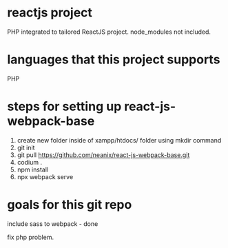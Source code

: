 # reactjs project
PHP integrated to tailored ReactJS project.
node_modules not included.

# languages that this project supports
PHP

# steps for setting up react-js-webpack-base
1. create new folder inside of xampp/htdocs/ folder using mkdir command
2. git init
3. git pull https://github.com/neanix/react-js-webpack-base.git
4. codium .
5. npm install
6. npx webpack serve

# goals for this git repo
include sass to webpack - done

fix php problem.